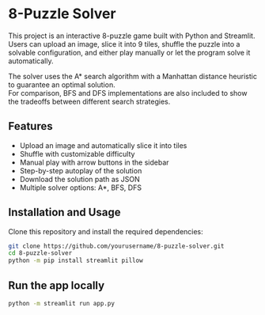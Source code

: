 # 8-Puzzle Solver

This project is an interactive 8-puzzle game built with Python and Streamlit.  
Users can upload an image, slice it into 9 tiles, shuffle the puzzle into a solvable configuration, and either play manually or let the program solve it automatically.

The solver uses the A* search algorithm with a Manhattan distance heuristic to guarantee an optimal solution.  
For comparison, BFS and DFS implementations are also included to show the tradeoffs between different search strategies.

## Features
- Upload an image and automatically slice it into tiles  
- Shuffle with customizable difficulty  
- Manual play with arrow buttons in the sidebar  
- Step-by-step autoplay of the solution  
- Download the solution path as JSON  
- Multiple solver options: A*, BFS, DFS  

## Installation and Usage

Clone this repository and install the required dependencies:

```bash
git clone https://github.com/yourusername/8-puzzle-solver.git
cd 8-puzzle-solver
python -m pip install streamlit pillow
```
## Run the app locally
```bash
python -m streamlit run app.py
```
